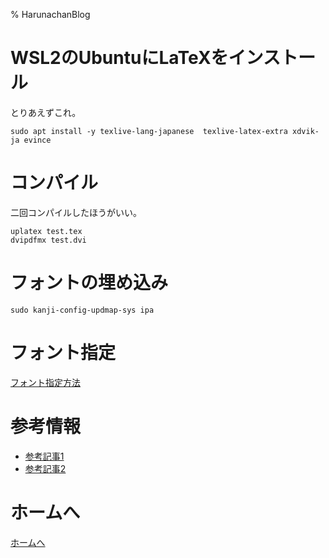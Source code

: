 % HarunachanBlog

# WSL2のUbuntuにLaTeXをインストール

とりあえずこれ。


```
sudo apt install -y texlive-lang-japanese  texlive-latex-extra xdvik-ja evince
```

# コンパイル

二回コンパイルしたほうがいい。


```
uplatex test.tex
dvipdfmx test.dvi
```

# フォントの埋め込み

```
sudo kanji-config-updmap-sys ipa
```

# フォント指定

[フォント指定方法](https://qiita.com/zr_tex8r/items/15ec2848371ec19d45ed)

# 参考情報

- [参考記事1](https://www.aise.ics.saitama-u.ac.jp/~gotoh/Ubuntu2004JPonWSL2.html)
- [参考記事2](https://texwiki.texjp.org/?cmd=read&page=TeX%E3%81%A8%E3%83%95%E3%82%A9%E3%83%B3%E3%83%88&word=mac%20%E3%83%95%E3%82%A9%E3%83%B3%E3%83%88%20%E5%9F%8B%E3%82%81%E8%BE%BC%E3%81%BF%20ipa)

# ホームへ

[ホームへ](https://harunachan.com/)
